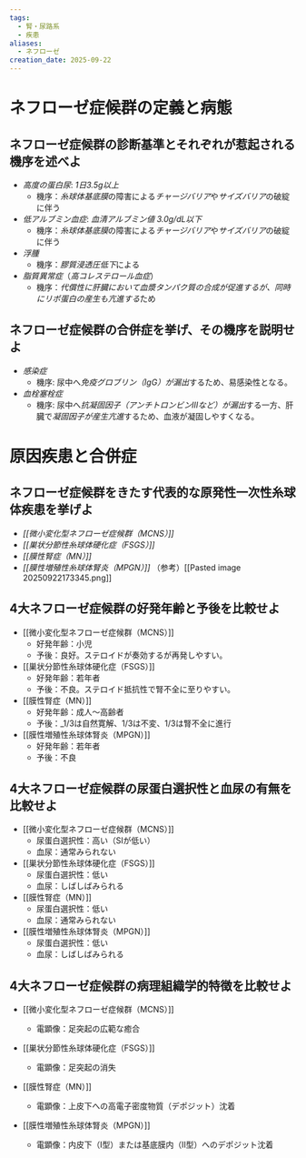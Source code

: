 ```yaml
---
tags:
  - 腎・尿路系
  - 疾患
aliases:
  - ネフローゼ
creation_date: 2025-09-22
---
```


# ネフローゼ症候群の定義と病態

## ネフローゼ症候群の診断基準とそれぞれが惹起される機序を述べよ
- *高度の蛋白尿*: *1日3.5g以上*
	- 機序：*糸球体基底膜*の障害による*チャージバリア*や*サイズバリア*の破綻に伴う
- *低アルブミン血症*: *血清アルブミン値 3.0g/dL以下*
	- 機序：*糸球体基底膜*の障害による*チャージバリア*や*サイズバリア*の破綻に伴う
- *浮腫*
	- 機序：*膠質浸透圧低下*による
- *脂質異常症*（*高コレステロール血症*）
	- 機序：*代償性に肝臓において血漿タンパク質の合成が促進するが、同時にリポ蛋白の産生も亢進する*ため
## ネフローゼ症候群の合併症を挙げ、その機序を説明せよ
- *感染症*
  - 機序: 尿中へ*免疫グロブリン（IgG）が漏出*するため、易感染性となる。
- *血栓塞栓症*
  - 機序: 尿中へ*抗凝固因子（アンチトロンビンIIIなど）が漏出*する一方、肝臓で*凝固因子が産生亢進*するため、血液が凝固しやすくなる。
# 原因疾患と合併症

## ネフローゼ症候群をきたす代表的な原発性一次性糸球体疾患を挙げよ
- *[[微小変化型ネフローゼ症候群（MCNS）]]*
- *[[巣状分節性糸球体硬化症（FSGS）]]*
- *[[膜性腎症（MN）]]*
- *[[膜性増殖性糸球体腎炎（MPGN）]]*
（参考）[[Pasted image 20250922173345.png]]

## 4大ネフローゼ症候群の好発年齢と予後を比較せよ
- [[微小変化型ネフローゼ症候群（MCNS）]]
    - 好発年齢：小児
    - 予後：良好。ステロイドが奏効するが再発しやすい。
- [[巣状分節性糸球体硬化症（FSGS）]]
    - 好発年齢：若年者
    - 予後：不良。ステロイド抵抗性で腎不全に至りやすい。
- [[膜性腎症（MN）]]
    - 好発年齢：成人〜高齢者
    - 予後：_1/3は自然寛解、1/3は不変、1/3は腎不全に進行
- [[膜性増殖性糸球体腎炎（MPGN）]]
    - 好発年齢：若年者
    - 予後：不良

## 4大ネフローゼ症候群の尿蛋白選択性と血尿の有無を比較せよ
- [[微小変化型ネフローゼ症候群（MCNS）]]
    - 尿蛋白選択性：高い（SIが低い）
    - 血尿：通常みられない
- [[巣状分節性糸球体硬化症（FSGS）]]
    - 尿蛋白選択性：低い
    - 血尿：しばしばみられる
- [[膜性腎症（MN）]]
    - 尿蛋白選択性：低い
    - 血尿：通常みられない
- [[膜性増殖性糸球体腎炎（MPGN）]]
    - 尿蛋白選択性：低い
    - 血尿：しばしばみられる

## 4大ネフローゼ症候群の病理組織学的特徴を比較せよ

- [[微小変化型ネフローゼ症候群（MCNS）]]
    
    - 電顕像：足突起の広範な癒合
- [[巣状分節性糸球体硬化症（FSGS）]]
    
    - 電顕像：足突起の消失
- [[膜性腎症（MN）]]
    
    - 電顕像：上皮下への高電子密度物質（デポジット）沈着
- [[膜性増殖性糸球体腎炎（MPGN）]]
    
    - 電顕像：内皮下（I型）または基底膜内（II型）へのデポジット沈着

